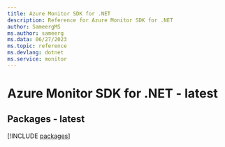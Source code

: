 ```yaml
---
title: Azure Monitor SDK for .NET
description: Reference for Azure Monitor SDK for .NET
author: SameergMS
ms.author: sameerg
ms.data: 06/27/2023
ms.topic: reference
ms.devlang: dotnet
ms.service: monitor
---
```

# Azure Monitor SDK for .NET - latest
## Packages - latest
[!INCLUDE [packages](monitor-index.md)]